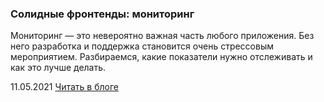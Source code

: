 ### Солидные фронтенды: мониторинг

Мониторинг — это невероятно важная часть любого приложения. Без него разработка и поддержка становится очень стрессовым мероприятием. Разбираемся, какие показатели нужно отслеживать и как это лучше делать.

11.05.2021 [Читать в блоге](https://blog.kamyshev.me/solid-frontend-monitoring/?utm_medium=post&utm_source=personal_site)
